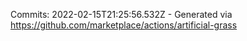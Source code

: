 Commits: 2022-02-15T21:25:56.532Z - Generated via https://github.com/marketplace/actions/artificial-grass
<br>
